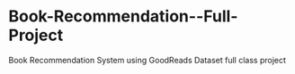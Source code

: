 # Book-Recommendation--Full-Project
Book Recommendation System using GoodReads Dataset full class project

